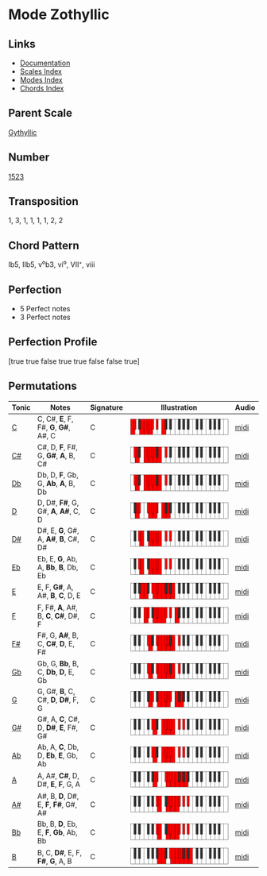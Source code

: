 # Mode Zothyllic

## Links

- [Documentation](README.md)
- [Scales Index](Scales.md)
- [Modes Index](Modes.md)
- [Chords Index](Chords.md)

## Parent Scale

[Gythyllic](ScaleGythyllic.md)

## Number

[1523](https://ianring.com/musictheory/scales/1523)

## Transposition

1, 3, 1, 1, 1, 1, 2, 2

## Chord Pattern

Ib5, IIb5, v⁰b3, vi⁰, VII⁺, viii

## Perfection

- 5 Perfect notes
- 3 Perfect notes

## Perfection Profile

[true true false true true false false true]

## Permutations

| Tonic | Notes | Signature | Illustration | Audio |
|-------|-------|-----------|--------------|-------|
| [C](ModeCNaturalZothyllic.md) | C, C#, **E**, F, F#, **G**, **G#**, A#, C | C | ![CNaturalZothyllic](ModeCNaturalZothyllic.png) | [midi](https://github.com/edipermadi/music/blob/main/docs/ModeCNaturalZothyllic.mid?raw=true) |
| [C#](ModeCSharpZothyllic.md) | C#, D, **F**, F#, G, **G#**, **A**, B, C# | C | ![CSharpZothyllic](ModeCSharpZothyllic.png) | [midi](https://github.com/edipermadi/music/blob/main/docs/ModeCSharpZothyllic.mid?raw=true) |
| [Db](ModeDFlatZothyllic.md) | Db, D, **F**, Gb, G, **Ab**, **A**, B, Db | C | ![DFlatZothyllic](ModeDFlatZothyllic.png) | [midi](https://github.com/edipermadi/music/blob/main/docs/ModeDFlatZothyllic.mid?raw=true) |
| [D](ModeDNaturalZothyllic.md) | D, D#, **F#**, G, G#, **A**, **A#**, C, D | C | ![DNaturalZothyllic](ModeDNaturalZothyllic.png) | [midi](https://github.com/edipermadi/music/blob/main/docs/ModeDNaturalZothyllic.mid?raw=true) |
| [D#](ModeDSharpZothyllic.md) | D#, E, **G**, G#, A, **A#**, **B**, C#, D# | C | ![DSharpZothyllic](ModeDSharpZothyllic.png) | [midi](https://github.com/edipermadi/music/blob/main/docs/ModeDSharpZothyllic.mid?raw=true) |
| [Eb](ModeEFlatZothyllic.md) | Eb, E, **G**, Ab, A, **Bb**, **B**, Db, Eb | C | ![EFlatZothyllic](ModeEFlatZothyllic.png) | [midi](https://github.com/edipermadi/music/blob/main/docs/ModeEFlatZothyllic.mid?raw=true) |
| [E](ModeENaturalZothyllic.md) | E, F, **G#**, A, A#, **B**, **C**, D, E | C | ![ENaturalZothyllic](ModeENaturalZothyllic.png) | [midi](https://github.com/edipermadi/music/blob/main/docs/ModeENaturalZothyllic.mid?raw=true) |
| [F](ModeFNaturalZothyllic.md) | F, F#, **A**, A#, B, **C**, **C#**, D#, F | C | ![FNaturalZothyllic](ModeFNaturalZothyllic.png) | [midi](https://github.com/edipermadi/music/blob/main/docs/ModeFNaturalZothyllic.mid?raw=true) |
| [F#](ModeFSharpZothyllic.md) | F#, G, **A#**, B, C, **C#**, **D**, E, F# | C | ![FSharpZothyllic](ModeFSharpZothyllic.png) | [midi](https://github.com/edipermadi/music/blob/main/docs/ModeFSharpZothyllic.mid?raw=true) |
| [Gb](ModeGFlatZothyllic.md) | Gb, G, **Bb**, B, C, **Db**, **D**, E, Gb | C | ![GFlatZothyllic](ModeGFlatZothyllic.png) | [midi](https://github.com/edipermadi/music/blob/main/docs/ModeGFlatZothyllic.mid?raw=true) |
| [G](ModeGNaturalZothyllic.md) | G, G#, **B**, C, C#, **D**, **D#**, F, G | C | ![GNaturalZothyllic](ModeGNaturalZothyllic.png) | [midi](https://github.com/edipermadi/music/blob/main/docs/ModeGNaturalZothyllic.mid?raw=true) |
| [G#](ModeGSharpZothyllic.md) | G#, A, **C**, C#, D, **D#**, **E**, F#, G# | C | ![GSharpZothyllic](ModeGSharpZothyllic.png) | [midi](https://github.com/edipermadi/music/blob/main/docs/ModeGSharpZothyllic.mid?raw=true) |
| [Ab](ModeAFlatZothyllic.md) | Ab, A, **C**, Db, D, **Eb**, **E**, Gb, Ab | C | ![AFlatZothyllic](ModeAFlatZothyllic.png) | [midi](https://github.com/edipermadi/music/blob/main/docs/ModeAFlatZothyllic.mid?raw=true) |
| [A](ModeANaturalZothyllic.md) | A, A#, **C#**, D, D#, **E**, **F**, G, A | C | ![ANaturalZothyllic](ModeANaturalZothyllic.png) | [midi](https://github.com/edipermadi/music/blob/main/docs/ModeANaturalZothyllic.mid?raw=true) |
| [A#](ModeASharpZothyllic.md) | A#, B, **D**, D#, E, **F**, **F#**, G#, A# | C | ![ASharpZothyllic](ModeASharpZothyllic.png) | [midi](https://github.com/edipermadi/music/blob/main/docs/ModeASharpZothyllic.mid?raw=true) |
| [Bb](ModeBFlatZothyllic.md) | Bb, B, **D**, Eb, E, **F**, **Gb**, Ab, Bb | C | ![BFlatZothyllic](ModeBFlatZothyllic.png) | [midi](https://github.com/edipermadi/music/blob/main/docs/ModeBFlatZothyllic.mid?raw=true) |
| [B](ModeBNaturalZothyllic.md) | B, C, **D#**, E, F, **F#**, **G**, A, B | C | ![BNaturalZothyllic](ModeBNaturalZothyllic.png) | [midi](https://github.com/edipermadi/music/blob/main/docs/ModeBNaturalZothyllic.mid?raw=true) |
